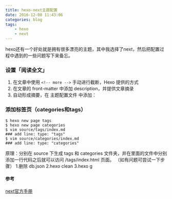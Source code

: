 ```yaml
---
title: hexo-next主题配置
date: 2016-12-08 11:43:06
categories: blog
tags:
    - hexo
    - next
---
```

hexo还有一个好处就是拥有很多漂亮的主题，其中我选择了next，然后把配置过程中遇到的一些问题写下来备忘。
### 设置「阅读全文」

 1. 在文章中使用 `<!-- more -->` 手动进行截断，Hexo 提供的方式
 2. 在文章的 front-matter 中添加 description，并提供文章摘录
 3. 自动形成摘要，在 主题配置文件 中添加：
[](/img/201612081249.jpg)

### 添加标签页（categories和tags）
```
$ hexo new page tags
$ hexo new page categories
$ vim source/tags/index.md 
### add line: type: "tags"
$ vim source/categories/index.md
### add line: type: "categories"
```
<!-- more -->
原理：分别在 source 下生成 tags 和 categories 文件夹，并在里面的文件中分别添加一行代码之后就可以访问 /tags/index.html 页面。
（如有问题可尝试一下步骤）
1.删除 db.json
2.hexo clean
3.hexo g
#### 参考
[next官方手册](http://theme-next.iissnan.com/getting-started.html)